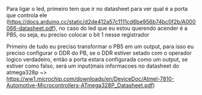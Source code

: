 Para ligar o led, primeiro tem que ir no datasheet para ver qual é a porta que controla ele (https://docs.arduino.cc/static/d2de412a57c1111cd6be956b74bc0f2b/A000066-datasheet.pdf), no caso do led que eu estou querendo acender é a PB5, ou seja, eu preciso colocar o bit 1 nesse registrador

Primeiro de tudo eu preciso transformar o PB5 em um output, para isso eu preciso configurar o DDR do PB, se o DDR estiver setado com o operador logico verdadeiro, então a porta estara configurada como um output, se estiver como falso, será um input(mais informacoes no datasheet do atmega328p ~> https://ww1.microchip.com/downloads/en/DeviceDoc/Atmel-7810-Automotive-Microcontrollers-ATmega328P_Datasheet.pdf)
